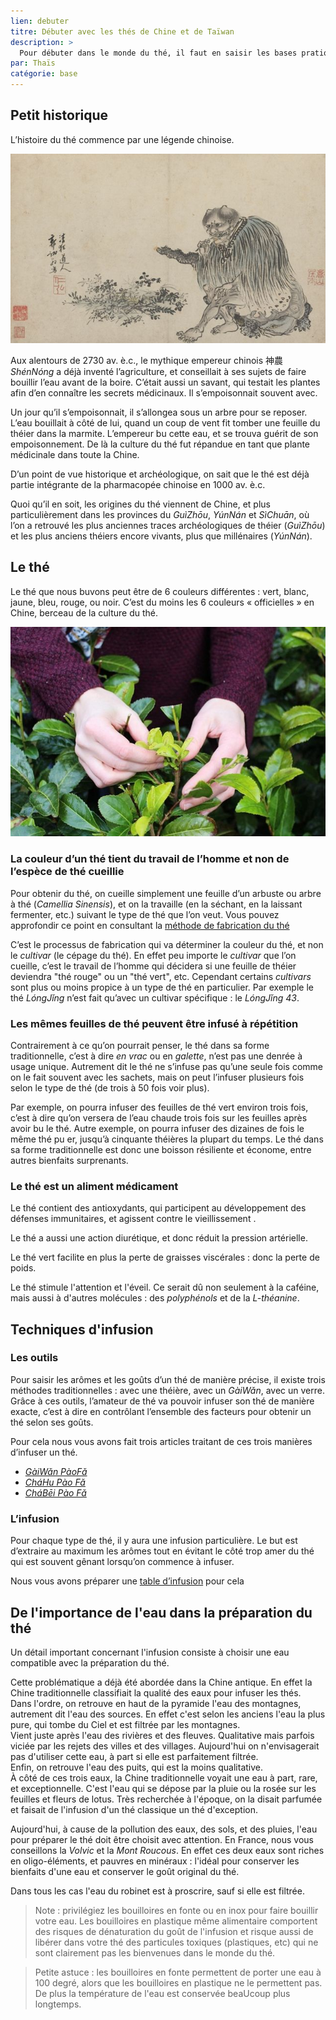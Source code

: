 ```yaml
---
lien: debuter
titre: Débuter avec les thés de Chine et de Taïwan
description: >
  Pour débuter dans le monde du thé, il faut en saisir les bases pratiques pour appréhender le monde du thé traditionnel. 
par: Thaïs
catégorie: base
---
```


## Petit historique

L’histoire du thé commence par une légende chinoise. 

![Shennong](/assets/media/debuter_shennong.jpg)

Aux alentours de 2730 av. è.c., le mythique empereur chinois 神農 _ShénNóng_ a déjà inventé l’agriculture, et conseillait à ses sujets de faire bouillir l’eau avant de la boire. C’était aussi un savant, qui testait les plantes afin d’en connaître les secrets médicinaux. 
Il s’empoisonnait souvent avec.

Un jour qu’il s’empoisonnait, il s’allongea sous un arbre pour se reposer. L’eau bouillait à côté de lui, quand un coup de vent fit tomber une feuille du théier dans la marmite.   L’empereur bu cette eau, et se trouva guérit de son empoisonnement. De là la culture du thé fut répandue en tant que plante médicinale dans toute la Chine. 

D’un point de vue historique et archéologique, on sait que le thé est déjà partie intégrante de la pharmacopée chinoise en 1000 av. è.c. 

Quoi qu’il en soit, les origines du thé viennent de Chine, et plus particulièrement dans les provinces du _GuìZhōu_, _YúnNán_ et _SìChuān_, où l’on a retrouvé les plus anciennes traces archéologiques de théier (_GuìZhōu_) et les plus anciens théiers encore vivants, plus que millénaires (_YúnNán_). 

## Le thé

Le thé que nous buvons peut être de 6 couleurs différentes : vert, blanc, jaune, bleu, rouge, ou noir. C’est du moins les 6 couleurs « officielles » en Chine, berceau de la culture du thé. 

![Le thé](/assets/media/debuter_cueillette.jpg)

### La couleur d’un thé tient du travail de l’homme et non de l’espèce de thé cueillie

Pour obtenir du thé, on cueille simplement une feuille d’un arbuste ou arbre à thé (_Camellia Sinensis_), et on la travaille (en la séchant, en la laissant fermenter, etc.) suivant le type de thé que l’on veut.
Vous pouvez approfondir ce point en consultant la [méthode de fabrication du thé](/ressources/processus-de-fabrication-du-the) 

C’est le processus de fabrication qui va déterminer la couleur du thé, et non le _cultivar_ (le cépage du thé). En effet peu importe le _cultivar_ que l’on cueille, c’est le travail de l’homme qui décidera si une feuille de théier deviendra "thé rouge" ou un "thé vert", etc. 
Cependant certains _cultivars_ sont plus ou moins propice à un type de thé en particulier. Par exemple le thé _LóngJǐng_ n’est fait qu’avec un cultivar spécifique : le _LóngJǐng 43_.

### Les mêmes feuilles de thé peuvent être infusé à répétition 

Contrairement à ce qu’on pourrait penser, le thé dans sa forme traditionnelle, c’est à dire _en vrac_ ou en _galette_, n’est pas une denrée à usage unique. Autrement dit le thé ne s’infuse pas qu’une seule fois comme on le fait souvent avec les sachets, mais on peut l’infuser plusieurs fois selon le type de thé (de trois à 50 fois voir plus). 

Par exemple, on pourra infuser des feuilles de thé vert environ trois fois, c’est à dire qu’on versera de l’eau chaude trois fois sur les feuilles après avoir bu le thé. 
Autre exemple, on pourra infuser des dizaines de fois le même thé pu er, jusqu’à cinquante théières la plupart du temps. 
Le thé dans sa forme traditionnelle est donc une boisson résiliente et économe, entre autres bienfaits surprenants. 

### Le thé est un aliment médicament

Le thé contient des antioxydants, qui participent au développement des défenses immunitaires, et agissent contre le vieillissement . 

Le thé a aussi une action diurétique, et donc réduit la pression artérielle. 

Le thé vert facilite en plus la perte de graisses viscérales : donc la perte de poids.

Le thé stimule l'attention et l'éveil. Ce serait dû non seulement à la caféine, mais aussi à d'autres molécules : des _polyphénols_ et de la _L-théanine_.

## Techniques d'infusion

### Les outils

Pour saisir les arômes et les goûts d’un thé de manière précise, il existe trois méthodes traditionnelles : avec une théière, avec un _GàiWǎn_, avec un verre. 
Grâce à ces outils, l’amateur de thé va pouvoir infuser son thé de manière exacte, c’est à dire en contrôlant l’ensemble des facteurs pour obtenir un thé selon ses goûts. 

Pour cela nous vous avons fait trois articles traitant de ces trois manières d’infuser un thé. 

- [_GàiWǎn PàoFǎ_](https://www.brutdethé.fr/ressources/gai-wan-pao-fa)
- [_CháHu Pào Fǎ_](https://www.brutdethé.fr/ressources/gong-fu-cha-pao-fa/) 
- [_CháBēi Pào Fǎ_](https://www.brutdethé.fr/ressources/cha-bei-pao-fa/)

### L’infusion

Pour chaque type de thé, il y aura une infusion particulière. Le but est d’extraire au maximum les arômes tout en évitant le côté trop amer du thé qui est souvent gênant lorsqu’on commence à infuser. 

Nous vous avons préparer une [table d’infusion](https://www.brutdethé.fr/ressources/table-d-infusion) pour cela

## De l'importance de l'eau dans la préparation du thé

Un détail important concernant l'infusion consiste à choisir une eau compatible avec la préparation du thé.

Cette problématique a déjà été abordée dans la Chine antique. En effet la Chine traditionnelle classifiait la qualité des eaux pour infuser les thés.  
Dans l'ordre, on retrouve en haut de la pyramide l'eau des montagnes, autrement dit l'eau des sources. En effet c'est selon les anciens l'eau la plus pure, qui tombe du Ciel et est filtrée par les montagnes.  
Vient juste après l'eau des rivières et des fleuves. Qualitative mais parfois viciée par les rejets des villes et des villages. Aujourd'hui on n'envisagerait pas d'utiliser cette eau, à part si elle est parfaitement filtrée.  
Enfin, on retrouve l'eau des puits, qui est la moins qualitative.  
À côté de ces trois eaux, la Chine traditionnelle voyait une eau à part, rare, et exceptionnelle. C'est l'eau qui se dépose par la pluie ou la rosée sur les feuilles et fleurs de lotus. Très recherchée à l'époque, on la disait parfumée et faisait de l'infusion d'un thé classique un thé d'exception. 

Aujourd'hui, à cause de la pollution des eaux, des sols, et des pluies, l'eau pour préparer le thé doit être choisit avec attention. En France, nous vous conseillons la _Volvic_ et la _Mont Roucous_. En effet ces deux eaux sont riches en oligo-éléments, et pauvres en minéraux : l'idéal pour conserver les bienfaits d'une eau et conserver le goût original du thé. 

Dans tous les cas l'eau du robinet est à proscrire, sauf si elle est filtrée. 

> Note : privilégiez les bouilloires en fonte ou en inox pour faire bouillir votre eau. 
> Les bouilloires en plastique même alimentaire comportent des risques de dénaturation du goût de l'infusion et risque aussi de libérer dans votre thé des particules toxiques (plastiques, etc) qui ne sont clairement pas les bienvenues dans le monde du thé. 

> Petite astuce : les bouilloires en fonte permettent de porter une eau à 100 degré, alors que les bouilloires en plastique ne le permettent pas. De plus la température de l'eau est conservée beaUcoup plus longtemps. 

